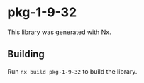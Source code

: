 # pkg-1-9-32

This library was generated with [Nx](https://nx.dev).

## Building

Run `nx build pkg-1-9-32` to build the library.
